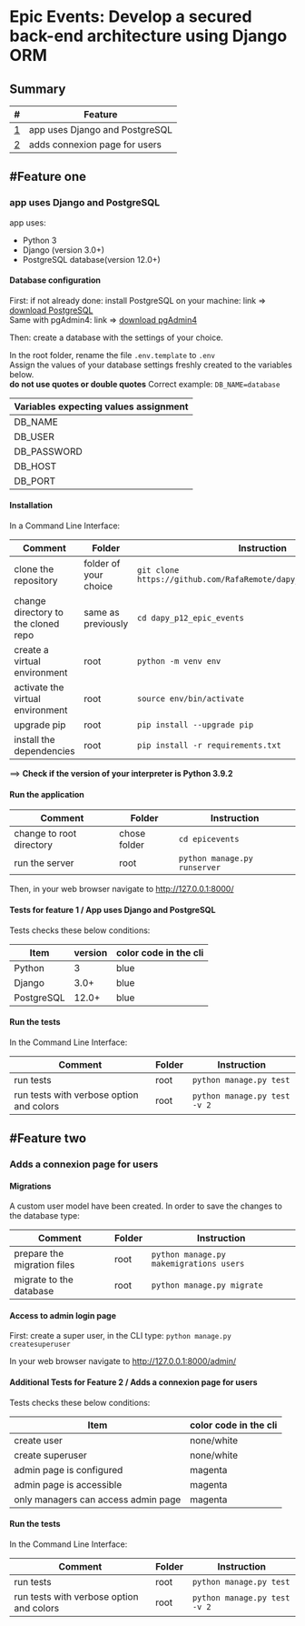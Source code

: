 # Epic Events: Develop a secured back-end architecture using Django ORM

## Summary

| #               | Feature                                     |
|-----------------|---------------------------------------------|
|[1](#feature-one)| app uses Django and PostgreSQL              |
|[2](#feature-two)| adds connexion page for users               |



## #Feature one 
### app uses Django and PostgreSQL

app uses:

- Python 3
- Django (version 3.0+)
- PostgreSQL database(version 12.0+)


#### Database configuration

First: if not already done: install PostgreSQL on your machine: link => [download PostgreSQL](https://www.postgresql.org/download/)  
Same with pgAdmin4: link => [download pgAdmin4](https://www.pgadmin.org/download/)  

Then: create a database with the settings of your choice.  

In the root folder, rename the file ```.env.template``` to ```.env```  
Assign the values of your database settings freshly created to the variables below.  
**do not use quotes or double quotes** Correct example: ```DB_NAME=database```    

| Variables expecting values assignment |
|---------------------------------------|
| DB_NAME                               |
| DB_USER                               |
| DB_PASSWORD                           |
| DB_HOST                               |
| DB_PORT                               |

#### Installation


In a Command Line Interface:

| Comment                                    | Folder                | Instruction                                                             |
|--------------------------------------------|-----------------------|-------------------------------------------------------------------------|
| clone the repository                       | folder of your choice | ```git clone https://github.com/RafaRemote/dapy_p12_epic_events.git```  |
| change directory to the cloned repo        | same as previously    | ```cd dapy_p12_epic_events```                                           |
| create a virtual environment               | root                  | ```python -m venv env```                                                |
| activate the virtual environment           | root                  | ```source env/bin/activate```                                           |
| upgrade pip                                | root                  | ```pip install --upgrade pip```                                         |
| install the dependencies                   | root                  | ```pip install -r requirements.txt```                                   |

==> **Check if the version of your interpreter is Python 3.9.2**

#### Run the application

| Comment                                    | Folder             | Instruction                                                       |
|--------------------------------------------|--------------------|-------------------------------------------------------------------|
| change to root directory                   | chose folder       | ```cd epicevents```                                               |
| run the server                             | root               | ```python manage.py runserver```                                  |

Then, in your web browser navigate to http://127.0.0.1:8000/

#### Tests for feature 1 / App uses Django and PostgreSQL

Tests checks these below conditions:

| Item                         | version        | color code in the cli |
|------------------------------|----------------|-----------------------|
| Python                       | 3              | blue                  |
| Django                       | 3.0+           | blue                  |
| PostgreSQL                   | 12.0+          | blue                  |

#### Run the tests

In the Command Line Interface:

| Comment                                    | Folder             | Instruction                                                  |
|--------------------------------------------|--------------------|--------------------------------------------------------------|
| run tests                                  | root               | ```python manage.py test```                                  |
| run tests with verbose option and colors   | root               | ```python manage.py test -v 2```                             |

## #Feature two 
### Adds a connexion page for users

#### Migrations

A custom user model have been created. 
In order to save the changes to the database type:

| Comment                                    | Folder             | Instruction                                                  |
|--------------------------------------------|--------------------|--------------------------------------------------------------|
| prepare the migration files                | root               | ```python manage.py makemigrations users```                  |
| migrate to the database                    | root               | ```python manage.py migrate```                               |


#### Access to admin login page

First: create a super user, in the CLI type: ```python manage.py createsuperuser```

In your web browser navigate to http://127.0.0.1:8000/admin/


#### Additional Tests for Feature 2 / Adds a connexion page for users

Tests checks these below conditions:

| Item                                | color code in the cli | 
|-------------------------------------|-----------------------|
| create user                         | none/white            |
| create superuser                    | none/white            |
| admin page is configured            | magenta               |
| admin page is accessible            | magenta               |
| only managers can access admin page | magenta               |

#### Run the tests

In the Command Line Interface:

| Comment                                    | Folder             | Instruction                                                  |
|--------------------------------------------|--------------------|--------------------------------------------------------------|
| run tests                                  | root               | ```python manage.py test```                                  |
| run tests with verbose option and colors   | root               | ```python manage.py test -v 2```                             |

